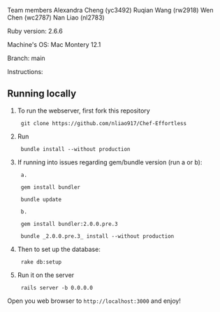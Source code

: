 Team members
Alexandra Cheng (yc3492)
Ruqian Wang (rw2918)
Wen Chen (wc2787)
Nan Liao (nl2783)

Ruby version: 2.6.6

Machine's OS: Mac Montery 12.1

Branch: main

Instructions:

## Running locally

1. To run the webserver, first fork this repository 

        git clone https://github.com/nliao917/Chef-Effortless

2. Run

        bundle install --without production

3. If running into issues regarding gem/bundle version (run a or b):

        a.

        gem install bundler

        bundle update

        b.

        gem install bundler:2.0.0.pre.3

        bundle _2.0.0.pre.3_ install --without production 

4. Then to set up the database:

        rake db:setup

5. Run it on the server

        rails server -b 0.0.0.0

Open you web browser to `http://localhost:3000` and enjoy!


